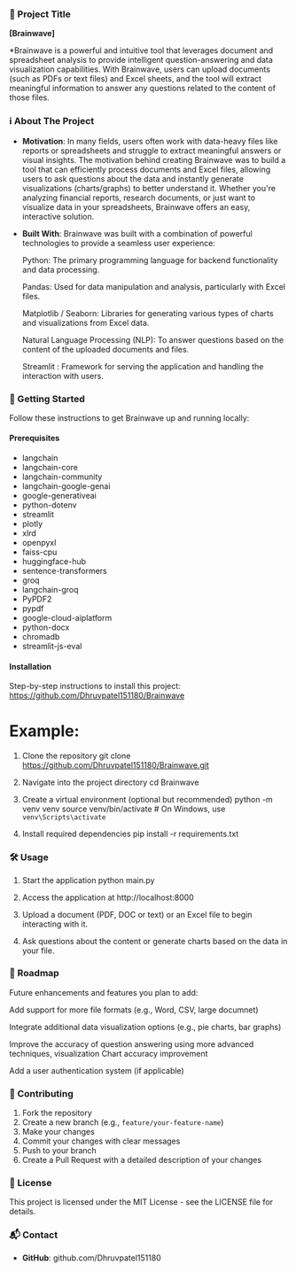### 📘 Project Title

**\[Brainwave]**

*Brainwave is a powerful and intuitive tool that leverages document and spreadsheet analysis to provide intelligent question-answering and data visualization capabilities. With Brainwave, users can upload documents (such as PDFs or text files) and Excel sheets, and the tool will extract meaningful information to answer any questions related to the content of those files.


### ℹ️ About The Project

* **Motivation**: In many fields, users often work with data-heavy files like reports or spreadsheets and struggle to extract meaningful answers or visual insights. The motivation behind creating Brainwave was to build a tool that can efficiently process documents and Excel files, allowing users to ask questions about the data and instantly generate visualizations (charts/graphs) to better understand it. Whether you're analyzing financial reports, research documents, or just want to visualize data in your spreadsheets, Brainwave offers an easy, interactive solution.
* **Built With**: Brainwave was built with a combination of powerful technologies to provide a seamless user experience:

    Python: The primary programming language for backend functionality and data processing.
    
    Pandas: Used for data manipulation and analysis, particularly with Excel files.
    
    Matplotlib / Seaborn: Libraries for generating various types of charts and visualizations from Excel data.
    
    Natural Language Processing (NLP): To answer questions based on the content of the uploaded documents and files.
    
    Streamlit : Framework for serving the application and handling the interaction with users.


### 🚀 Getting Started

Follow these instructions to get Brainwave up and running locally:


#### Prerequisites

- langchain
- langchain-core
- langchain-community
- langchain-google-genai
- google-generativeai
- python-dotenv
- streamlit
- plotly
- xlrd
- openpyxl
- faiss-cpu
- huggingface-hub
- sentence-transformers
- groq
- langchain-groq
- PyPDF2
- pypdf
- google-cloud-aiplatform
- python-docx
- chromadb
- streamlit-js-eval




#### Installation

Step-by-step instructions to install this project: https://github.com/Dhruvpatel151180/Brainwave

# Example:
1. Clone the repository
   git clone https://github.com/Dhruvpatel151180/Brainwave.git

2. Navigate into the project directory
   cd Brainwave

3. Create a virtual environment (optional but recommended)
   python -m venv venv
   source venv/bin/activate  # On Windows, use `venv\Scripts\activate`

4. Install required dependencies
   pip install -r requirements.txt




### 🛠️ Usage

1. Start the application
   python main.py

2. Access the application at http://localhost:8000

3. Upload a document (PDF, DOC or text) or an Excel file to begin interacting with it.

4. Ask questions about the content or generate charts based on the data in your file.



### 🧭 Roadmap

Future enhancements and features you plan to add:

 Add support for more file formats (e.g., Word, CSV, large documnet)

 Integrate additional data visualization options (e.g., pie charts, bar graphs)

 Improve the accuracy of question answering using more advanced techniques, visualization Chart accuracy improvement

 Add a user authentication system (if applicable)



### 🤝 Contributing

1. Fork the repository
2. Create a new branch (e.g., `feature/your-feature-name`)
3. Make your changes
4. Commit your changes with clear messages
5. Push to your branch
6. Create a Pull Request with a detailed description of your changes


### 📄 License

This project is licensed under the MIT License - see the LICENSE file for details.



### 📬 Contact

* **GitHub**: github.com/Dhruvpatel151180

